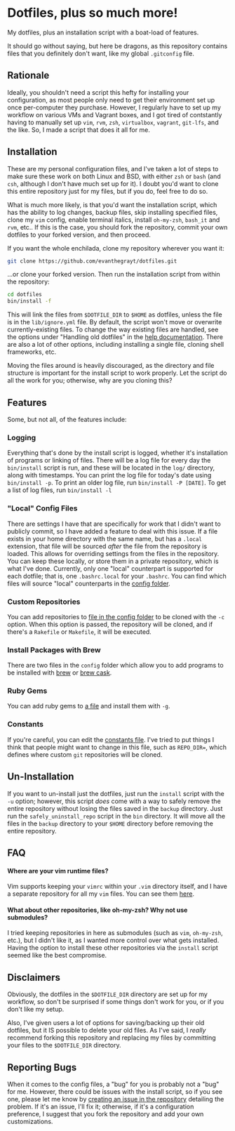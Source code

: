 # Dotfiles, plus so much more!
My dotfiles, plus an installation script with a boat-load of features.

It should go without saying, but here be dragons, as this repository contains
files that you definitely don't want, like my global `.gitconfig` file.

## Rationale
Ideally, you shouldn't need a script this hefty for installing your
configuration, as most people only need to get their environment set up once
per-computer they purchase. However, I regularly have to set up my workflow on
various VMs and Vagrant boxes, and I got tired of contstantly having to manually
set up `vim`, `rvm`, `zsh`, `virtualbox`, `vagrant`, `git-lfs`, and the like.
So, I made a script that does it all for me.

## Installation
These are my personal configuration files, and I've taken a lot of steps to make
sure these work on both Linux and BSD, with either `zsh` or `bash` (and `csh`,
although I don't have much set up for it). I doubt you'd want to clone this
entire repository just for my files, but if you do, feel free to do so.

What is much more likely, is that you'd want the installation script, which has
the ability to log changes, backup files, skip installing specified files, clone
my `vim` config, enable terminal italics, install `oh-my-zsh`, `bash_it` and
`rvm`, etc.. If this is the case, you should fork the repository, commit your
own dotfiles to your forked version, and then proceed.

If you want the whole enchilada, clone my repository wherever you want it:
```sh
git clone https://github.com/evanthegrayt/dotfiles.git
```
...or clone your forked version. Then run the installation script from within
the repository:
```sh
cd dotfiles
bin/install -f
```
This will link the files from `$DOTFILE_DIR` to `$HOME` as dotfiles, unless the
file is in the `lib/ignore.yml` file. By default, the script won't move or
overwrite currently-existing files. To change the way existing files are
handled, see the options under "Handling old dotfiles" in the
[help documentation](lib/help_menu.txt). There are also a lot of other options,
including installing a single file, cloning shell frameworks, etc.

Moving the files around is heavily discouraged, as the directory and file
structure is important for the install script to work properly. Let the script
do all the work for you; otherwise, why are you cloning this?

## Features
Some, but not all, of the features include:

### Logging
Everything that's done by the install script is logged, whether it's
installation of programs or linking of files. There will be a log file for every
day the `bin/install` script is run, and these will be located in the `log/`
directory, along with timestamps. You can print the log file for today's date
using `bin/install -p`. To print an older log file, run `bin/install -P [DATE]`.
To get a list of log files, run `bin/install -l`

### "Local" Config Files
There are settings I have that are specifically for work that I didn't want
to publicly commit, so I have added a feature to deal with this issue. If a
file exists in your home directory with the same name, but has a `.local`
extension, that file will be sourced *after* the file from the repository is
loaded. This allows for overriding settings from the files in the repository.
You can keep these locally, or store them in a private repository, which is what
I've done. Currently, only one "local" counterpart is supported for each
dotfile; that is, one `.bashrc.local` for your `.bashrc`. You can find which
files will source "local" counterparts in the [config
folder](config/local_files.yml).

### Custom Repositories
You can add repositories to [file in the config
folder](config/git_repos.yml) to be cloned with the `-c` option. When
this option is passed, the repository will be cloned, and if there's a
`Rakefile` or `Makefile`, it will be executed.

### Install Packages with Brew
There are two files in the `config` folder which allow you to add programs to be
installed with [brew](config/brew_taps.yml) or [brew
cask](config/brew_casks.yml).

### Ruby Gems
You can add ruby gems to [a file](config/ruby_gems.yml) and install them
with `-g`.

### Constants
If you're careful, you can edit the [constants file](lib/constants.sh). I've
tried to put things I think that people might want to change in this file, such
as `REPO_DIR=`, which defines where custom `git` repositories will be cloned.

## Un-Installation
If you want to un-install just the dotfiles, just run the `install` script with
the `-u` option; however, this script *does* come with a way to safely remove
the entire repository without losing the files saved in the `backup` directory.
Just run the `safely_uninstall_repo` script in the `bin` directory. It will move
all the files in the `backup` directory to your `$HOME` directory before
removing the entire repository.

## FAQ
#### Where are your vim runtime files?
Vim supports keeping your `vimrc` within your `.vim` directory itself, and I
have a separate repository for all my `vim` files. You can see them
[here](https://github.com/evanthegrayt/vimfiles).

#### What about other repositories, like oh-my-zsh? Why not use submodules?

I tried keeping repositories in here as submodules (such as `vim`, `oh-my-zsh`,
etc.), but I didn't like it, as I wanted more control over what gets installed.
Having the option to install these other repositories via the `install` script
seemed like the best compromise.

## Disclaimers
Obviously, the dotfiles in the `$DOTFILE_DIR` directory are set up for my
workflow, so don't be surprised if some things don't work for you, or if you
don't like my setup.

Also, I've given users a lot of options for saving/backing up their
old dotfiles, but it IS possible to delete your old files. As I've said, I
*really* recommend forking this repository and replacing my files by committing
your files to the `$DOTFILE_DIR` directory.

## Reporting Bugs
When it comes to the config files, a "bug" for you is probably not a "bug" for
me. However, there could be issues with the install script, so if you see one,
please let me know by
[creating an issue in the
repository](https://github.com/evanthegrayt/dotfiles/issues/new)
detailing the problem. If it's an issue, I'll fix it; otherwise, if it's a
configuration preference, I suggest that you fork the repository and add your
own customizations.

